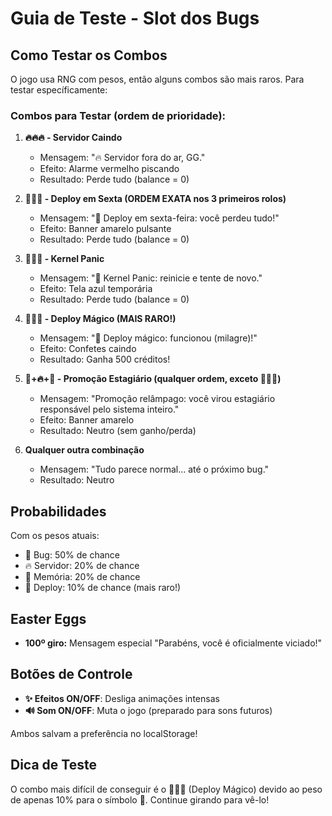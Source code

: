 # Guia de Teste - Slot dos Bugs

## Como Testar os Combos

O jogo usa RNG com pesos, então alguns combos são mais raros. Para testar específicamente:

### Combos para Testar (ordem de prioridade):

1. **🔥🔥🔥 - Servidor Caindo**
   - Mensagem: "🔥 Servidor fora do ar, GG."
   - Efeito: Alarme vermelho piscando
   - Resultado: Perde tudo (balance = 0)

2. **🐞🐞🔧 - Deploy em Sexta (ORDEM EXATA nos 3 primeiros rolos)**
   - Mensagem: "🚨 Deploy em sexta-feira: você perdeu tudo!"
   - Efeito: Banner amarelo pulsante
   - Resultado: Perde tudo (balance = 0)

3. **💾💾💾 - Kernel Panic**
   - Mensagem: "💾 Kernel Panic: reinicie e tente de novo."
   - Efeito: Tela azul temporária
   - Resultado: Perde tudo (balance = 0)

4. **🔧🔧🔧 - Deploy Mágico (MAIS RARO!)**
   - Mensagem: "🔧 Deploy mágico: funcionou (milagre)!"
   - Efeito: Confetes caindo
   - Resultado: Ganha 500 créditos!

5. **🐞+🔥+🔧 - Promoção Estagiário (qualquer ordem, exceto 🐞🐞🔧)**
   - Mensagem: "Promoção relâmpago: você virou estagiário responsável pelo sistema inteiro."
   - Efeito: Banner amarelo
   - Resultado: Neutro (sem ganho/perda)

6. **Qualquer outra combinação**
   - Mensagem: "Tudo parece normal… até o próximo bug."
   - Resultado: Neutro

## Probabilidades

Com os pesos atuais:
- 🐞 Bug: 50% de chance
- 🔥 Servidor: 20% de chance  
- 💾 Memória: 20% de chance
- 🔧 Deploy: 10% de chance (mais raro!)

## Easter Eggs

- **100º giro:** Mensagem especial "Parabéns, você é oficialmente viciado!"

## Botões de Controle

- **✨ Efeitos ON/OFF**: Desliga animações intensas
- **🔊 Som ON/OFF**: Muta o jogo (preparado para sons futuros)

Ambos salvam a preferência no localStorage!

## Dica de Teste

O combo mais difícil de conseguir é o **🔧🔧🔧** (Deploy Mágico) devido ao peso de apenas 10% para o símbolo 🔧. Continue girando para vê-lo!